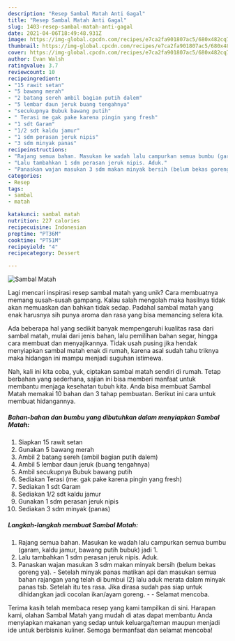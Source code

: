 ```yaml
---
description: "Resep Sambal Matah Anti Gagal"
title: "Resep Sambal Matah Anti Gagal"
slug: 1403-resep-sambal-matah-anti-gagal
date: 2021-04-06T18:49:48.931Z
image: https://img-global.cpcdn.com/recipes/e7ca2fa901807ac5/680x482cq70/sambal-matah-foto-resep-utama.jpg
thumbnail: https://img-global.cpcdn.com/recipes/e7ca2fa901807ac5/680x482cq70/sambal-matah-foto-resep-utama.jpg
cover: https://img-global.cpcdn.com/recipes/e7ca2fa901807ac5/680x482cq70/sambal-matah-foto-resep-utama.jpg
author: Evan Walsh
ratingvalue: 3.7
reviewcount: 10
recipeingredient:
- "15 rawit setan"
- "5 bawang merah"
- "2 batang sereh ambil bagian putih dalem"
- "5 lembar daun jeruk buang tengahnya"
- "secukupnya Bubuk bawang putih"
- " Terasi me gak pake karena pingin yang fresh"
- "1 sdt Garam"
- "1/2 sdt kaldu jamur"
- "1 sdm perasan jeruk nipis"
- "3 sdm minyak panas"
recipeinstructions:
- "Rajang semua bahan. Masukan ke wadah lalu campurkan semua bumbu (garam, kaldu jamur, bawang putih bubuk) jadi 1."
- "Lalu tambahkan 1 sdm perasan jeruk nipis. Aduk."
- "Panaskan wajan masukan 3 sdm makan minyak bersih (belum bekas goreng ya).  Setelah minyak panas matikan api dan masukan semua bahan rajangan yang telah di bumbui (2) lalu aduk merata dalam minyak panas tsb. Setelah itu tes rasa. Jika dirasa sudah pas siap untuk dihidangkan jadi cocolan ikan/ayam goreng.  Selamat mencoba."
categories:
- Resep
tags:
- sambal
- matah

katakunci: sambal matah 
nutrition: 227 calories
recipecuisine: Indonesian
preptime: "PT36M"
cooktime: "PT51M"
recipeyield: "4"
recipecategory: Dessert

---
```



![Sambal Matah](https://img-global.cpcdn.com/recipes/e7ca2fa901807ac5/680x482cq70/sambal-matah-foto-resep-utama.jpg)

Lagi mencari inspirasi resep sambal matah yang unik? Cara membuatnya memang susah-susah gampang. Kalau salah mengolah maka hasilnya tidak akan memuaskan dan bahkan tidak sedap. Padahal sambal matah yang enak harusnya sih punya aroma dan rasa yang bisa memancing selera kita.

Ada beberapa hal yang sedikit banyak mempengaruhi kualitas rasa dari sambal matah, mulai dari jenis bahan, lalu pemilihan bahan segar, hingga cara membuat dan menyajikannya. Tidak usah pusing jika hendak menyiapkan sambal matah enak di rumah, karena asal sudah tahu triknya maka hidangan ini mampu menjadi suguhan istimewa.




Nah, kali ini kita coba, yuk, ciptakan sambal matah sendiri di rumah. Tetap berbahan yang sederhana, sajian ini bisa memberi manfaat untuk membantu menjaga kesehatan tubuh kita. Anda bisa membuat Sambal Matah memakai 10 bahan dan 3 tahap pembuatan. Berikut ini cara untuk membuat hidangannya.

<!--inarticleads1-->

##### Bahan-bahan dan bumbu yang dibutuhkan dalam menyiapkan Sambal Matah:

1. Siapkan 15 rawit setan
1. Gunakan 5 bawang merah
1. Ambil 2 batang sereh (ambil bagian putih dalem)
1. Ambil 5 lembar daun jeruk (buang tengahnya)
1. Ambil secukupnya Bubuk bawang putih
1. Sediakan  Terasi (me: gak pake karena pingin yang fresh)
1. Sediakan 1 sdt Garam
1. Sediakan 1/2 sdt kaldu jamur
1. Gunakan 1 sdm perasan jeruk nipis
1. Sediakan 3 sdm minyak (panas)




<!--inarticleads2-->

##### Langkah-langkah membuat Sambal Matah:

1. Rajang semua bahan. Masukan ke wadah lalu campurkan semua bumbu (garam, kaldu jamur, bawang putih bubuk) jadi 1.
1. Lalu tambahkan 1 sdm perasan jeruk nipis. Aduk.
1. Panaskan wajan masukan 3 sdm makan minyak bersih (belum bekas goreng ya).  - Setelah minyak panas matikan api dan masukan semua bahan rajangan yang telah di bumbui (2) lalu aduk merata dalam minyak panas tsb. Setelah itu tes rasa. Jika dirasa sudah pas siap untuk dihidangkan jadi cocolan ikan/ayam goreng. -  - Selamat mencoba.




Terima kasih telah membaca resep yang kami tampilkan di sini. Harapan kami, olahan Sambal Matah yang mudah di atas dapat membantu Anda menyiapkan makanan yang sedap untuk keluarga/teman maupun menjadi ide untuk berbisnis kuliner. Semoga bermanfaat dan selamat mencoba!
